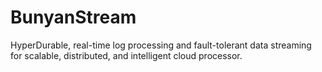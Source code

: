 # BunyanStream
HyperDurable, real-time log processing and fault-tolerant data streaming for scalable, distributed, and intelligent cloud processor.
